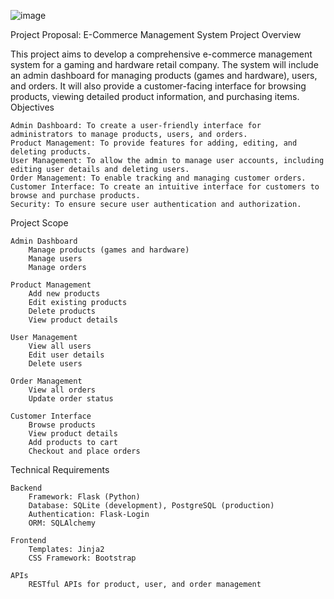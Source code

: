 ![image](https://github.com/auuerk/nintendo/assets/113944302/d7128242-2b9a-4553-8bb3-6e25bc2d98c6)

Project Proposal: E-Commerce Management System
Project Overview

This project aims to develop a comprehensive e-commerce management system for a gaming and hardware retail company. The system will include an admin dashboard for managing products (games and hardware), users, and orders. It will also provide a customer-facing interface for browsing products, viewing detailed product information, and purchasing items.
Objectives

    Admin Dashboard: To create a user-friendly interface for administrators to manage products, users, and orders.
    Product Management: To provide features for adding, editing, and deleting products.
    User Management: To allow the admin to manage user accounts, including editing user details and deleting users.
    Order Management: To enable tracking and managing customer orders.
    Customer Interface: To create an intuitive interface for customers to browse and purchase products.
    Security: To ensure secure user authentication and authorization.

Project Scope

    Admin Dashboard
        Manage products (games and hardware)
        Manage users
        Manage orders

    Product Management
        Add new products
        Edit existing products
        Delete products
        View product details

    User Management
        View all users
        Edit user details
        Delete users

    Order Management
        View all orders
        Update order status

    Customer Interface
        Browse products
        View product details
        Add products to cart
        Checkout and place orders

Technical Requirements

    Backend
        Framework: Flask (Python)
        Database: SQLite (development), PostgreSQL (production)
        Authentication: Flask-Login
        ORM: SQLAlchemy

    Frontend
        Templates: Jinja2
        CSS Framework: Bootstrap

    APIs
        RESTful APIs for product, user, and order management
